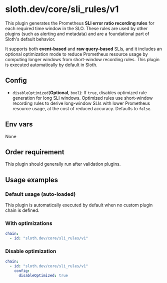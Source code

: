 # sloth.dev/core/sli_rules/v1

This plugin generates the Prometheus **SLI error ratio recording rules** for each required time window in the SLO. These rules are used by other plugins (such as alerting and metadata) and are a foundational part of Sloth's default behavior.

It supports both **event-based** and **raw query-based** SLIs, and it includes an optional optimization mode to reduce Prometheus resource usage by computing longer windows from short-window recording rules. This plugin is executed automatically by default in Sloth.

## Config

- `disableOptimized`(**Optional**, `bool`): If `true`, disables optimized rule generation for long SLI windows. Optimized rules use short-window recording rules to derive long-window SLIs with lower Prometheus resource usage, at the cost of reduced accuracy. Defaults to `false`.

## Env vars

None

## Order requirement

This plugin should generally run after validation plugins.

## Usage examples

### Default usage (auto-loaded)

This plugin is automatically executed by default when no custom plugin chain is defined.

### With optimizations

```yaml
chain:
  - id: "sloth.dev/core/sli_rules/v1"
```

### Disable optimization

```yaml
chain:
  - id: "sloth.dev/core/sli_rules/v1"
    config:
      disableOptimized: true
```
